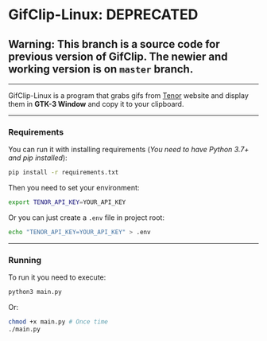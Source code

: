 # GifClip-Linux: DEPRECATED

## Warning: This branch is a source code for previous version of GifClip. The newier and working version is on `master` branch.

---

GifClip-Linux is a program that grabs gifs from [Tenor](https://tenor.com) website and display them in **GTK-3 Window** and copy it to your clipboard.

---

### Requirements

You can run it with installing requirements (_You need to have Python 3.7+ and pip installed_):

```bash
pip install -r requirements.txt
```

Then you need to set your environment:

```bash
export TENOR_API_KEY=YOUR_API_KEY
```

Or you can just create a `.env` file in project root:

```bash
echo "TENOR_API_KEY=YOUR_API_KEY" > .env
```

---

### Running

To run it you need to execute:

```bash
python3 main.py
```

Or:

```bash
chmod +x main.py # Once time
./main.py
```
